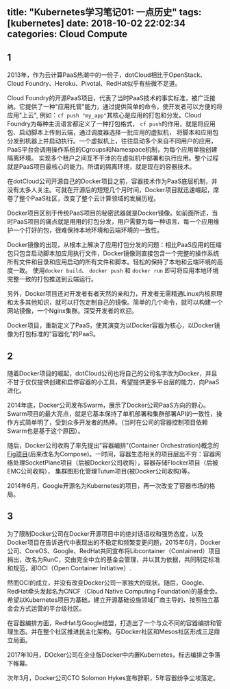 title: "Kubernetes学习笔记01: 一点历史"
tags: [kubernetes]
date: 2018-10-02 22:02:34
categories: Cloud Compute
---

## 1

2013年，作为云计算PaaS热潮中的一份子，dotCloud相比于OpenStack、 Cloud Foundry、Heroku、Pivotal、RedHat似乎有些微不足道。

Cloud Foundry的开源PaaS项目，代表了当时PaaS技术的事实标准，被广泛接纳。它提供了一种"应用托管"能力，通过提供简单的命令，使开发者可以方便的将应用"上云", 例如：`cf push "my_app"`其核心是应用的打包和分发。Cloud Foundry为每种主流语言都定义了一种打包格式， `cf push`的作用，就是将应用包、启动脚本上传到云端，通过调度器选择一批应用的虚拟机，
将脚本和应用包分发到机器上并启动执行。一个虚拟机上，往往启动多个来自不同用户的应用，PaaS平台会调用操作系统的Cgroups和Namespace机制，为每个应用单独创建隔离环境。
实现多个租户之间互不干涉的在虚拟机中部署和执行应用。整个过程就是PaaS项目最核心的能力。所谓的隔离环境，就是现在的容器技术。

在dotCloud公司开源自己的Docker项目之前，容器技术作为PaaS底层机制，并没有太多人关注。可就在开源后的短短几个月时间，Docker项目就迅速崛起，席卷了整个PaaS社区，改变了整个云计算领域的发展历程。

Docker项目区别于传统PaaS项目的秘密武器就是Docker镜像。如前面所述，当时PaaS项目的痛点就是用用的打包分发，用户需要为每一种语言、每一个应用维护一个打好的包，很难保持本地环境和云端环境的一致性。

Docker镜像的出现，从根本上解决了应用打包分发的问题：相比PaaS应用的压缩包只包含启动脚本加应用执行文件，Docker镜像则直接包含一个完整的操作系统所有文件和目录和应用启动的所有文件和脚本。轻松的保持了本地和云端环境的高度一致。
使用`docker build`、 `docker push` 和 `docker run` 即可将应用本地环境完整一致的打包推送到云端运行。

另外，Docker项目还对开发者有者天然的亲和力，开发者无需精通Linux内核原理和太多其他知识，就可以打包定制自己的镜像。简单的几个命令，就可以构建一个网站镜像，一个Nginx集群。深受开发者的欢迎。

Docker项目，重新定义了PaaS，使其演变为以Docker容器为核心，以Docker镜像为打包标准的"容器化"的PaaS。

## 2

随着Docker项目的崛起，dotCloud公司也将自己的公司名字改为Docker，并且不甘于仅仅提供创建和启停容器的小工具，希望提供更多平台层的能力，向PaaS进化。

2014年底，Docker公司发布Swarm，展示了Docker公司PaaS方向的野心。Swarm项目的最大亮点，就是它基本保持了单机部署和集群部署API的一致性，操作方式简单明了，受到众多开发者的热捧。（当时在公司的容器控制项目依赖Swarm也是基于这个原因）。

随后，Docker公司收购了率先提出"容器编排"(Container Orchestration)概念的[Fig项目](http://www.fig.sh/)(后来改名为Compose)。一时间，容器生态相关的项目层出不穷：容器网络处理SocketPlane项目（后被Docker公司收购），容器存储Flocker项目（后被EMC公司收购）， 集群图形化管理Tutum项目(被Docker公司收购)等。

2014年6月，Google开源名为Kubernetes的项目，再一次改变了容器市场的格局。

## 3

为了限制Docker公司在Docker开源项目中的绝对话语权和强势态度，以及Docker项目在告诉迭代中表现出的不稳定和频繁变更问题，2015年6月，Docker公司、CoreOS、Google、RedHat共同宣布将Libcontainer（Containerd）项目捐出，改名为RunC，交由完全中立的基金会管理，并以其为依据，共同制定标准和规范，即OCI（Open Container Initiative）. 

然而OCI的成立，并没有改变Docker公司一家独大的现状。随后，Google、RedHat牵头发起名为CNCF（Cloud Native Computing Foundation)的基金会。希望以Kubernetes项目为基础，建立开源基础设施领域厂商主导的、按照独立基金会方式运营的平台级社区。

在容器编排方面，RedHat与Google结盟，打造出了一个与众不同的容器编排和管理生态。并在整个社区推进民主化架构。与Docker社区和Mesos社区形成三足鼎立局面。

2017年10月，DOcker公司在企业版Docker中内置Kubernetes，标志编排之争落下帷幕。

次年3月，Docker公司CTO Solomon Hykes宣布辞职，5年容器纷争尘埃落定。


